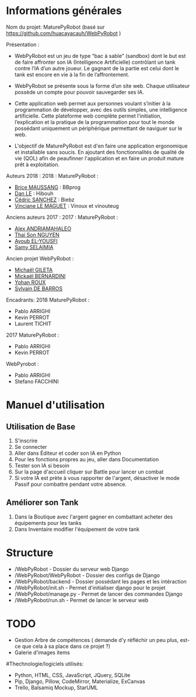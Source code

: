 ﻿# Informations générales
Nom du projet: MaturePyRobot (basé sur https://github.com/huacayacauh/WebPyRobot )

Présentation :
- WebPyRobot est un jeu de type “bac à sable” (sandbox) dont le but est de faire affronter son IA (Intelligence Artificielle) contrôlant un tank contre l’IA d’un autre joueur. 
Le gagnant de la partie est celui dont le tank est encore en vie à la fin de l’affrontement.

- WebPyRobot se présente sous la forme d’un site web. Chaque utilisateur possède un compte pour pouvoir sauvegarder ses IA. 

- Cette application web permet aux personnes voulant s’initier à la programmation de développer, avec des outils simples, une intelligence artificielle. Cette plateforme web complète permet l’initiation, l’explication et la pratique de la programmation pour tout le monde possédant uniquement un périphérique permettant de naviguer sur le web.

- L'objectif de MaturePyRobot est d'en faire une application ergonomique et installable sans soucis. En ajoutant des fonctionnalités de qualité de vie (QOL) afin de peaufinner l'application et en faire un produit mature prêt à exploitation.

Auteurs 2018 :
2018 : MaturePyRobot :
- [Brice MAUSSANG](mailto:brice.maussang@etu.univ-amu.fr) : BBprog
- [Dan LE](mailto:dan.le@etu.univ-amu.fr) : Hibouh
- [Cédric SANCHEZ](mailto:cedric.sanchez@etu.univ-amu.fr) : Biebz
- [Vinciane LE MAGUET](mailto:vinciane.le-maguet@etu.univ-amu.fr) : Vinoux et vinouteug

Anciens auteurs 2017 :
2017 : MaturePyRobot :
- [Alex ANDRIAMAHALEO](mailto:alex.andriamahaleo@etu.univ-amu.fr)
- [Thai Son NGUYEN](mailto:thai-son.nguyen@etu.univ-amu.fr)
- [Ayoub EL-YOUSFI](mailto:ayoub.elyousfi@etu.univ-amu.fr)
- [Samy SELAIMIA](mailto:samy.selaimia@etu.univ-amu.fr)

Ancien projet WebPyRobot :
- [Michaël GILETA](mailto:michael.gileta@etu.univ-amu.fr)
- [Mickaël BERNARDINI](mailto:mickael.bernardini@etu.univ-amu.fr)
- [Yohan ROUX](mailto:yohan.roux@etu.univ-amu.fr)
- [Sylvain DE BARROS](mailto:sylvain.debarros@etu.univ-amu.fr)

Encadrants:
2018 MaturePyRobot :
- Pablo ARRIGHI
- Kevin PERROT
- Laurent TICHIT

2017 MaturePyRobot :
- Pablo ARRIGHI
- Kevin PERROT

WebPyrobot :
- Pablo ARRIGHI
- Stefano FACCHINI

# Manuel d'utilisation
## Utilisation de Base
1. S'inscrire
2. Se connecter
3. Aller dans Éditeur et coder son IA en Python
4. Pour les fonctions propres au jeu, aller dans Documentation 
5. Tester son IA si besoin
6. Sur la page d'accueil cliquer sur Battle pour lancer un combat
7. Si votre IA est prète à vous rapporter de l'argent, désactiver le mode Passif pour combattre pendant votre absence.

## Améliorer son Tank
1. Dans la Boutique avec l'argent gagner en combattant acheter des équipements pour les tanks
2. Dans Inventaire modifier l'équipement de votre tank

# Structure
- /WebPyRobot - Dossier du serveur web Django
- /WebPyRobot/WebPyRobot - Dossier des configs de Django
- /WebPyRobot/backend - Dossier possédant les pages et les intéraction
- /WebPyRobot/init.sh - Permet d'initialiser django pour le projet
- /WebPyRobot/manage.py - Permet de lancer des commandes Django
- /WebPyRobot/run.sh - Permet de lancer le serveur web

# TODO
- Gestion Arbre de compétences ( demande d'y réfléchir un peu plus, est-ce que cela à sa place dans ce projet ?)
- Galerie d'images items

#Thechnologie/logiciels utilisés:
- Python, HTML, CSS, JavaScript, JQuery, SQLite
- Pip, Django, Pillow, CodeMirror, Materialize, ExCanvas
- Trello, Balsamiq Mockup, StarUML
